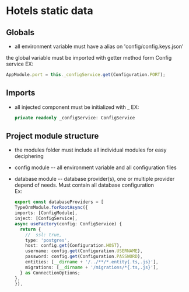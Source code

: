 # Hotels static data

## Globals

- all environment variable must have a alias on 'config/config.keys.json'

the global variable must be imported with getter method form Config service
EX:

```ts
AppModule.port = this._configService.get(Configuration.PORT);
```

## Imports

- all injected component must be initialized with \_
  EX:
  ```ts
  private readonly _configService: ConfigService
  ```

## Project module structure

- the modules folder must include all individual modules for easy deciphering
- config module -- all environment variable and all configuration files
- database module -- database provider(s), one or multiple provider depend of needs. Must contain all database configuration  
   Ex:

  ``` ts
  export const databaseProviders = [
  TypeOrmModule.forRootAsync({
  imports: [ConfigModule],
  inject: [ConfigService],
  async useFactory(config: ConfigService) {
    return {
      //  ssl: true,
      type: 'postgres',
      host: config.get(Configuration.HOST),
      username: config.get(Configuration.USERNAME),
      password: config.get(Configuration.PASSWORD),
      entities: [__dirname + '/../**/*.entity{.ts,.js}'],
      migrations: [__dirname + '/migrations/*{.ts,.js}'],
    } as ConnectionOptions;
  },
  }),
```

  
